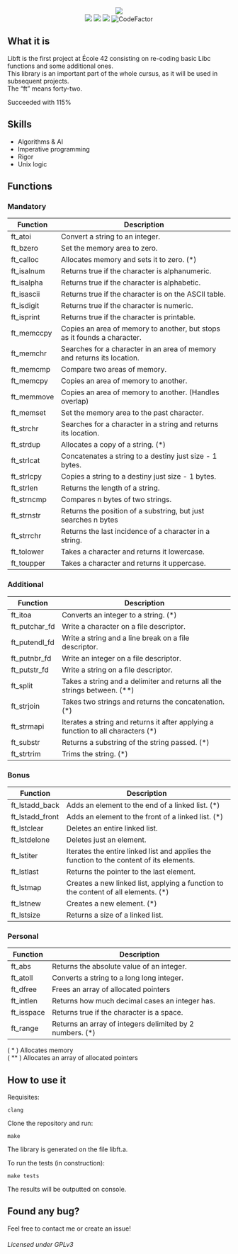 <div align="center">
  <img src="https://i.imgur.com/v91fjxi.png"/>
</div>
<div align="center">
  <img src="https://github.com/hde-oliv/libft/actions/workflows/build.yml/badge.svg"/>
  <img src="https://github.com/hde-oliv/libft/actions/workflows/norminette.yml/badge.svg"/>
  <img src="https://github.com/hde-oliv/libft/actions/workflows/tests.yml/badge.svg"/>
  <img src="https://www.codefactor.io/repository/github/hde-oliv/libft/badge" alt="CodeFactor" /></a>
</div>

## What it is
Libft is the first project at École 42 consisting on re-coding basic Libc functions and some additional ones.  
This library is an important part of the whole cursus, as it will be used in subsequent projects.  
The “ft” means forty-two.

Succeeded with 115%

## Skills
- Algorithms & AI
- Imperative programming
- Rigor
- Unix logic

## Functions
### Mandatory
| Function   | Description                                                              |
|------------|--------------------------------------------------------------------------|
| ft_atoi    | Convert a string to an integer.                                          |
| ft_bzero   | Set the memory area to zero.                                             |
| ft_calloc  | Allocates memory and sets it to zero. (*)                                |
| ft_isalnum | Returns true if the character is alphanumeric.                           |
| ft_isalpha | Returns true if the character is alphabetic.                             |
| ft_isascii | Returns true if the character is on the ASCII table.                     |
| ft_isdigit | Returns true if the character is numeric.                                |
| ft_isprint | Returns true if the character is printable.                              |
| ft_memccpy | Copies an area of memory to another, but stops as it founds a character. |
| ft_memchr  | Searches for a character in an area of memory and returns its location.  |
| ft_memcmp  | Compare two areas of memory.                                             |
| ft_memcpy  | Copies an area of memory to another.                                     |
| ft_memmove | Copies an area of memory to another. (Handles overlap)                   |
| ft_memset  | Set the memory area to the past character.                               |
| ft_strchr  | Searches for a character in a string and returns its location.           |
| ft_strdup  | Allocates a copy of a string. (*)                                        |
| ft_strlcat | Concatenates a string to a destiny just size - 1 bytes.                  |
| ft_strlcpy | Copies a string to a destiny just size - 1 bytes.                        |
| ft_strlen  | Returns the length of a string.                                          |
| ft_strncmp | Compares n bytes of two strings.                                         |
| ft_strnstr | Returns the position of a substring, but just searches n bytes           |
| ft_strrchr | Returns the last incidence of a character in a string.                   |
| ft_tolower | Takes a character and returns it lowercase.                              |
| ft_toupper | Takes a character and returns it uppercase.                              |

### Additional
| Function      | Description                                                                       |
|---------------|-----------------------------------------------------------------------------------|
| ft_itoa       | Converts an integer to a string. (*)                                              |
| ft_putchar_fd | Write a character on a file descriptor.                                           |
| ft_putendl_fd | Write a string and a line break on a file descriptor.                             |
| ft_putnbr_fd  | Write an integer on a file descriptor.                                            |
| ft_putstr_fd  | Write a string on a file descriptor.                                              |
| ft_split      | Takes a string and a delimiter and returns all the strings between. (**)          |
| ft_strjoin    | Takes two strings and returns the concatenation. (*)                              |
| ft_strmapi    | Iterates a string and returns it after applying a function to all characters (*)  |
| ft_substr     | Returns a substring of the string passed. (*)                                     |
| ft_strtrim    | Trims the string. (*)                                                             |

### Bonus
| Function        | Description                                                                              |
|-----------------|------------------------------------------------------------------------------------------|
| ft_lstadd_back  | Adds an element to the end of a linked list. (*)                                         |
| ft_lstadd_front | Adds an element to the front of a linked list. (*)                                       |
| ft_lstclear     | Deletes an entire linked list.                                                           |
| ft_lstdelone    | Deletes just an element.                                                                 |
| ft_lstiter      | Iterates the entire linked list and applies the function to the content of its elements. |
| ft_lstlast      | Returns the pointer to the last element.                                                 |
| ft_lstmap       | Creates a new linked list, applying a function to the content of all elements. (*)       |
| ft_lstnew       | Creates a new element. (*)                                                               |
| ft_lstsize      | Returns a size of a linked list.                                                         |

### Personal
| Function   | Description                                              |
|------------|----------------------------------------------------------|
| ft_abs     | Returns the absolute value of an integer.                |
| ft_atoll   | Converts a string to a long long integer.                |
| ft_dfree   | Frees an array of allocated pointers                     |
| ft_intlen  | Returns how much decimal cases an integer has.           |
| ft_isspace | Returns true if the character is a space.                |
| ft_range   | Returns an array of integers delimited by 2 numbers. (*) |

( * ) Allocates memory  
( ** ) Allocates an array of allocated pointers

## How to use it
Requisites:
```shell
clang
```

Clone the repository and run:
```shell
make
```

The library is generated on the file libft.a.

To run the tests (in construction):
```shell
make tests
```
The results will be outputted on console.

## Found any bug?
Feel free to contact me or create an issue!

###### Licensed under GPLv3
